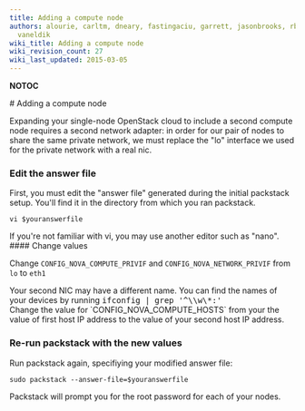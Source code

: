 ```yaml
---
title: Adding a compute node
authors: alourie, carltm, dneary, fastingaciu, garrett, jasonbrooks, rbowen, sebastian,
  vaneldik
wiki_title: Adding a compute node
wiki_revision_count: 27
wiki_last_updated: 2015-03-05
---
```


__NOTOC__

<div class="bg-boxes bg-boxes-single">
<div class="row">
<div class="offset3 span8 pull-s">
# Adding a compute node

Expanding your single-node OpenStack cloud to include a second compute node requires a second network adapter: in order for our pair of nodes to share the same private network, we must replace the "lo" interface we used for the private network with a real nic.

### Edit the answer file

First, you must edit the "answer file" generated during the initial packstack setup. You'll find it in the directory from which you ran packstack.

    vi $youranswerfile

<div class="text-secondary">
If you're not familiar with vi, you may use another editor such as "nano".

</div>
#### Change values

Change `CONFIG_NOVA_COMPUTE_PRIVIF` and `CONFIG_NOVA_NETWORK_PRIVIF` from `lo` to `eth1`

<div class="text-secondary">
Your second NIC may have a different name. You can find the names of your devices by running <kbd>ifconfig | grep '^\\w\*:'</kbd>

</div>
Change the value for `CONFIG_NOVA_COMPUTE_HOSTS` from your the value of first host IP address to the value of your second host IP address.

### Re-run packstack with the new values

Run packstack again, specifiying your modified answer file:

    sudo packstack --answer-file=$youranswerfile

Packstack will prompt you for the root password for each of your nodes.
